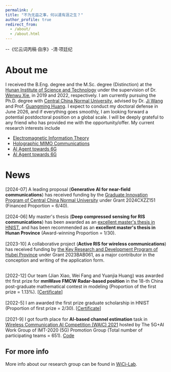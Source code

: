```yaml
---
permalink: /
title: "不为无益之事，何以遣有涯之生？"
author_profile: true
redirect_from: 
  - /about/
  - /about.html
---
```


--《忆云词丙稿·自序》-清·项廷纪

About me
======

I received the B.Eng. degree and the M.Sc. degree (Distinction) at the [Hunan Institute of Science and Technology](https://www.hnist.cn/) under the supervision of Dr. [Wenwu Xie](https://sice.hnist.cn/info/1289/7182.htm), in 2019 and 2022, respectively. I am currently pursuing the Ph.D. degree with [Central China Normal University](https://www.ccnu.edu.cn/), advised by Dr. [Ji Wang](https://phy.ccnu.edu.cn/info/1063/4380.htm)  and Prof. [Guangming Huang](https://phy.ccnu.edu.cn/info/1063/1272.htm). I expect to conduct my doctoral defense in June 2026, and if everything goes smoothly, I am looking forward a potential postdoctoral position on a global scale. I will be deeply grateful to any friend who has provided me with the opportunity/offer. My current research interests include 
* <a href="https://jianxiao-24.github.io/files/Electromagnetic Information Theory.pdf">Electromagnetic Information Theory</a>
* <a href="https://jianxiao-24.github.io/files/Holographic MIMO Communications.pdf"> Holographic MIMO Communications </a>
* <a href="https://jianxiao-24.github.io/files/Generative AI Agent for Next-Generation MIMO Design.pdf"> AI Agent towards 6G</a>
* [AI Agent towards 6G](https://ieeexplore.ieee.org/stamp/stamp.jsp?arnumber=10558824)


News
======
[2024-07] A leading proposal (**Generative AI for near-field communications**) has received funding by the [Graduate Innovation Program of Central China Normal University](https://gs.ccnu.edu.cn/info/1039/3704.htm) under Grant 2024CXZZ151 (Financed Proportion = 6/40). 
        <br>
        <br>
        [2024-06] My master's thesis (**Deep compressed sensing for RIS communications**) has been awarded as an [excellent master's thesis in HNIST](https://xk.hnist.cn/info/1182/8551.htm), and has been recommended as an **excellent master's thesis in Hunan Province** (Award-winning Proportion = 1/30). 
        <br>
         <br>
[2023-10] A collaborative project (**Active RIS for wireless communications**) has received funding by [the Key Research and Development Program of Hubei Province](https://kjt.hubei.gov.cn/jhgl/pmshb/home.html) under Grant 2023BAB061, as a major contributor in the conception and writing of the application form. 
        <br>
        <br>

[2022-12] Our team (Jian Xiao, Wei Fang and Yuanjia Huang) was awarded tht first prize for **mmWave FMCW Radar-based position** in the 18-th China post-graduate mathematical contest in modeling (Proportion of the first prize = 1.13%). [<a href="https://jianxiao-24.github.io/files/NO.A2020300080.pdf">Certificate</a>]
        <br>
        <br>
[2022-5] I am awarded the first prize graduate scholarship in HNIST (Proportion of first prize = 2/30). [<a href="./homepage_files/Imperial_certificate.pdf">Certificate</a>]
        <br>
        <br>
[2021-9] I got fourth place for **AI-based channel estimation** task in [Wireless Communication AI Competition (WAIC) 2021](https://www.datafountain.cn/competitions/504) hosted by The 5G+AI Work Group of IMT-2020 (5G) Promotion Group (Total number of participating teams = 651).  [Code](https://github.com/WiCi-Lab/WAIC2021)


For more info
------
More info about our research group can be found in [WiCi-Lab](https://wici-lab.github.io/). 

